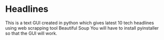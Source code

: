 # Headlines
This is a text GUI created in python which gives latest 10 tech headlines using web scrapping tool Beautiful Soup
You will have to install pyinstaller so that the GUI will work.
